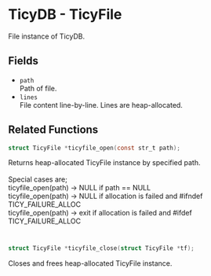 # TicyDB - TicyFile

File instance of TicyDB.

## Fields
+ ``path`` <br>
  Path of file.
+ ``lines`` <br>
  File content line-by-line.
  Lines are heap-allocated.

## Related Functions
```c
struct TicyFile *ticyfile_open(const str_t path);
```
Returns heap-allocated TicyFile instance by specified path. <br>
<br>
Special cases are; <br>
ticyfile_open(path) -> NULL if path == NULL <br>
ticyfile_open(path) -> NULL if allocation is failed and #ifndef TICY_FAILURE_ALLOC <br>
ticyfile_open(path) -> exit if allocation is failed and #ifdef TICY_FAILURE_ALLOC

# 

```c
struct TicyFile *ticyfile_close(struct TicyFile *tf);
```
Closes and frees heap-allocated TicyFile instance.
